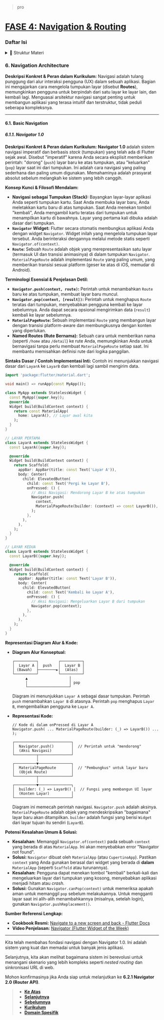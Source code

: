 > pro

# **[FASE 4: Navigation & Routing][0]**

### Daftar Isi

<details>
  <summary>📃 Struktur Materi</summary>

- **[6. Navigation Architecture](#6-navigation-architecture)**
  - **[6.1. Basic Navigation](#61-basic-navigation)**
    - [6.1.1. Navigator 1.0](#611-navigator-10)
  - **[6.2. Advanced Navigation](#)**
    - [6.2.1. Navigator 2.0 (Router API)](#)
    - [6.2.2. GoRouter Implementation](#)
    - [6.2.3. Auto Route & Code Generation](#)
  - **[6.3. Deep Linking & URL Handling](#)**
    - [6.3.1. Web URL Strategies](#)
    - [6.3.2. Mobile Deep Linking](#)

---

</details>

### **6. Navigation Architecture**

**Deskripsi Konkret & Peran dalam Kurikulum:**
Navigasi adalah tulang punggung dari alur interaksi pengguna (UX) dalam sebuah aplikasi. Bagian ini mengajarkan cara mengelola tumpukan layar (disebut **Routes**), memungkinkan pengguna untuk berpindah dari satu layar ke layar lain, dan kembali lagi. Menguasai arsitektur navigasi sangat penting untuk membangun aplikasi yang terasa intuitif dan terstruktur, tidak peduli seberapa kompleksnya.

---

#### **6.1. Basic Navigation**

##### **6.1.1. Navigator 1.0**

**Deskripsi Konkret & Peran dalam Kurikulum:**
**Navigator 1.0** adalah sistem navigasi imperatif dan berbasis _stack_ (tumpukan) yang telah ada di Flutter sejak awal. Disebut "imperatif" karena Anda secara eksplisit memberikan perintah: "dorong" (`push`) layar baru ke atas tumpukan, atau "keluarkan" (`pop`) layar saat ini dari tumpukan. Ini adalah cara navigasi yang paling sederhana dan paling umum digunakan. Memahaminya adalah prasyarat absolut sebelum melangkah ke sistem yang lebih canggih.

**Konsep Kunci & Filosofi Mendalam:**

- **Navigasi sebagai Tumpukan (Stack):** Bayangkan layar-layar aplikasi Anda seperti tumpukan kartu. Saat Anda membuka layar baru, Anda meletakkan kartu baru di atas tumpukan. Saat Anda menekan tombol "kembali", Anda mengambil kartu teratas dari tumpukan untuk menampilkan kartu di bawahnya. Layar yang pertama kali dibuka adalah dasar dari tumpukan.
- **`Navigator` Widget:** Flutter secara otomatis membungkus aplikasi Anda dengan widget `Navigator`. Widget inilah yang mengelola tumpukan layar tersebut. Anda berinteraksi dengannya melalui metode statis seperti `Navigator.of(context)`.
- **`Route`:** Sebuah `Route` adalah objek yang merepresentasikan satu layar (termasuk UI dan transisi animasinya) di dalam tumpukan `Navigator`. `MaterialPageRoute` adalah implementasi `Route` yang paling umum, yang memberikan transisi sesuai platform (geser ke atas di iOS, memudar di Android).

**Terminologi Esensial & Penjelasan Detil:**

- **`Navigator.push(context, route)`:** Perintah untuk menambahkan `Route` baru ke atas tumpukan, membuat layar baru muncul.
- **`Navigator.pop(context, [result])`:** Perintah untuk menghapus `Route` teratas dari tumpukan, menyebabkan pengguna kembali ke layar sebelumnya. Anda dapat secara opsional mengirimkan data (`result`) kembali ke layar sebelumnya.
- **`MaterialPageRoute`:** Sebuah implementasi `Route` yang membangun layar dengan transisi platform-aware dan membungkusnya dengan konten yang diperlukan.
- **Named Routes (Rute Bernama):** Sebuah cara untuk memberikan nama (seperti `/home` atau `/detail`) ke rute Anda, memungkinkan Anda untuk bernavigasi tanpa perlu membuat `MaterialPageRoute` setiap saat. Ini membantu memisahkan definisi rute dari logika panggilan.

**Sintaks Dasar / Contoh Implementasi Inti:**
Contoh ini menunjukkan navigasi dasar dari `LayarA` ke `LayarB` dan kembali lagi sambil mengirim data.

```dart
import 'package:flutter/material.dart';

void main() => runApp(const MyApp());

class MyApp extends StatelessWidget {
  const MyApp({super.key});
  @override
  Widget build(BuildContext context) {
    return const MaterialApp(
      home: LayarA(), // Layar awal kita
    );
  }
}

// LAYAR PERTAMA
class LayarA extends StatelessWidget {
  const LayarA({super.key});

  @override
  Widget build(BuildContext context) {
    return Scaffold(
      appBar: AppBar(title: const Text('Layar A')),
      body: Center(
        child: ElevatedButton(
          child: const Text('Pergi ke Layar B'),
          onPressed: () {
            // Aksi Navigasi: Mendorong Layar B ke atas tumpukan
            Navigator.push(
              context,
              MaterialPageRoute(builder: (context) => const LayarB()),
            );
          },
        ),
      ),
    );
  }
}

// LAYAR KEDUA
class LayarB extends StatelessWidget {
  const LayarB({super.key});

  @override
  Widget build(BuildContext context) {
    return Scaffold(
      appBar: AppBar(title: const Text('Layar B')),
      body: Center(
        child: ElevatedButton(
          child: const Text('Kembali ke Layar A'),
          onPressed: () {
            // Aksi Navigasi: Mengeluarkan Layar B dari tumpukan
            Navigator.pop(context);
          },
        ),
      ),
    );
  }
}
```

**Representasi Diagram Alur & Kode:**

- **Diagram Alur Konseptual:**

  ```
  ┌──────────┐         ┌──────────┐
  │  Layar A │  push   │  Layar B │
  │ (Bawah)  ├────────►│  (Atas)  │
  └──────────┘         └──────────┘
        ▲                   │
        │                   │ pop
        └───────────────────┘
  ```

  Diagram ini menunjukkan `Layar A` sebagai dasar tumpukan. Perintah `push` menambahkan `Layar B` di atasnya. Perintah `pop` menghapus `Layar B`, mengembalikan pengguna ke `Layar A`.

- **Representasi Kode:**

  ```
  // Kode di dalam onPressed di Layar A
  Navigator.push( ... MaterialPageRoute(builder: (_) => LayarB()) ... );

  ┌──────────────────────────┐
  │  Navigator.push()        │  // Perintah untuk "mendorong"
  │  (Aksi Navigasi)         │
  └──────────┬───────────────┘
             │
  ┌──────────▼───────────────┐
  │  MaterialPageRoute       │  // "Pembungkus" untuk layar baru
  │  (Objek Route)           │
  └──────────┬───────────────┘
             │
  ┌──────────▼───────────────┐
  │  builder: (_) => LayarB() │  // Fungsi yang membangun UI layar
  │  (Konten Layar)          │
  └──────────────────────────┘
  ```

  Diagram ini memecah perintah navigasi. `Navigator.push` adalah aksinya. `MaterialPageRoute` adalah objek yang mendeskripsikan "bagaimana" layar baru akan ditampilkan. `builder` adalah fungsi yang berisi `Widget` dari layar tujuan itu sendiri (`LayarB`).

**Potensi Kesalahan Umum & Solusi:**

- **Kesalahan:** Memanggil `Navigator.of(context)` pada sebuah `context` yang berada di atas `MaterialApp`. Ini akan menyebabkan error "Navigator not found".
- **Solusi:** `Navigator` dibuat oleh `MaterialApp` (atau `CupertinoApp`). Pastikan `context` yang Anda gunakan berasal dari widget yang berada di **dalam** `MaterialApp` (seperti `Scaffold` atau turunannya).
- **Kesalahan:** Pengguna dapat menekan tombol "kembali" berkali-kali dan mengeluarkan layar dari tumpukan yang kosong, menyebabkan aplikasi menjadi hitam atau _crash_.
- **Solusi:** Gunakan `Navigator.canPop(context)` untuk memeriksa apakah aman untuk memanggil `pop` sebelum melakukannya. Untuk mengganti layar saat ini alih-alih menambahkannya (misalnya, setelah login), gunakan `Navigator.pushReplacement()`.

**Sumber Referensi Lengkap:**

- **Cookbook Resmi:** [Navigate to a new screen and back - Flutter Docs](https://docs.flutter.dev/cookbook/navigation/navigation-basics)
- **Video Penjelasan:** [Navigator (Flutter Widget of the Week)](https://www.google.com/search?q=https://www.youtube.com/watch%3Fv%3D_Y_-JJ5sn3g)

---

Kita telah membahas fondasi navigasi dengan Navigator 1.0. Ini adalah sistem yang kuat dan memadai untuk banyak jenis aplikasi.

Selanjutnya, kita akan melihat bagaimana sistem ini berevolusi untuk menangani skenario yang lebih kompleks seperti _nested routing_ dan sinkronisasi URL di web.

Mohon konfirmasinya jika Anda siap untuk melanjutkan ke **6.2.1 Navigator 2.0 (Router API)**.

> - **[Ke Atas](#)**
> - **[Selanjutnya][selanjutnya]**
> - **[Sebelumnya][sebelumnya]**
> - **[Kurikulum][kurikulum]**
> - **[Domain Spesifik][domain]**

[domain]: ../../../../../../README.md
[kurikulum]: ../../../../README.md
[sebelumnya]: ../bagian-3/README.md
[selanjutnya]: ../bagian-5/README.md

<!----------------------------------------------------->

[0]: ../../README.md
[1]: ../
[2]: ../
[3]: ../
[4]: ../
[5]: ../
[6]: ../
[7]: ../
[8]: ../
[9]: ../
[10]: ../
[11]: ../
[12]: ../
[13]: ../
[14]: ../
[15]: ../
[16]: ../
[17]: ../
[18]: ../

